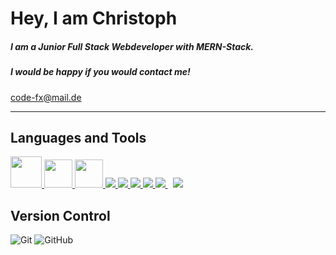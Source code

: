 # Hey, I am Christoph

##### I am a Junior Full Stack Webdeveloper with MERN-Stack.

##### I would be happy if you would contact me!

[code-fx@mail.de](mailto:code-fx@mail.de)

---
## Languages and Tools
<p align="left">
    <a href="https://angular.io/" target="_blank" > <img src="https://angular.io/assets/images/logos/angular/angular.svg" style="width: 50px" /> </a>
    <a href="https://ngrx.io/" target="_blank" > <img src="https://ngrx.io/assets/images/badge.svg" style="width: 45px"/> </a>
    <a href="https://rxjs.dev/" target="_blank" > <img src ="https://rxjs.dev/generated/images/marketing/home/Rx_Logo-512-512.png" style="width: 45px" /> </a>
    <a href="https://developer.mozilla.org/en-US/docs/Web/JavaScript" target="_blank"> <img src="https://img.icons8.com/color/48/000000/javascript.png"/> </a>
    <a href="https://www.w3.org/html/" target="_blank"> <img src="https://img.icons8.com/color/48/000000/html-5.png"/> </a>
    <a href="https://www.w3schools.com/css/" target="_blank"> <img src="https://img.icons8.com/color/48/000000/css3.png"/> </a>
    <a href="https://getbootstrap.com" target="_blank"> <img src="https://img.icons8.com/color/48/000000/bootstrap.png"/> </a>
    <a style="padding-right:8px;" href="https://nodejs.org" target="_blank"> <img src="https://img.icons8.com/color/48/000000/nodejs.png"/> </a>
    <a href="https://icons8.com/icon/74402/mongodb"><img src="https://img.icons8.com/external-tal-revivo-shadow-tal-revivo/38/000000/external-mongodb-a-cross-platform-document-oriented-database-program-logo-shadow-tal-revivo.png"/></a>
</p>

## Version Control
![Git](https://img.shields.io/badge/git-%23F05033.svg?style=for-the-badge&logo=git&logoColor=white)
![GitHub](https://img.shields.io/badge/github-%23121011.svg?style=for-the-badge&logo=github&logoColor=white)
